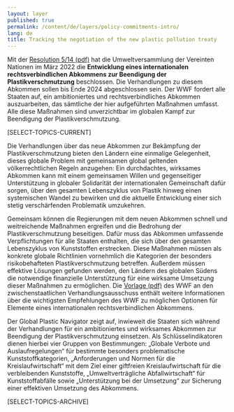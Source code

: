 ```yaml
---
layout: layer
published: true
permalink: /content/de/layers/policy-commitments-intro/
lang: de
title: Tracking the negotiation of the new plastic pollution treaty
---
```


Mit der [Resolution 5/14 (pdf)](https://wedocs.unep.org/bitstream/handle/20.500.11822/39812/OEWG_PP_1_INF_1_UNEA%20resolution.pdf) hat die Umweltversammlung der Vereinten Nationen im März 2022 die **Entwicklung eines internationalen rechtsverbindlichen Abkommens zur Beendigung der Plastikverschmutzung** beschlossen. Die Verhandlungen zu diesem Abkommen sollen bis Ende 2024 abgeschlossen sein. Der WWF fordert alle Staaten auf, ein ambitioniertes und rechtsverbindliches Abkommen auszuarbeiten, das sämtliche der hier aufgeführten Maßnahmen umfasst. Alle diese Maßnahmen sind unverzichtbar im globalen Kampf zur Beendigung der Plastikverschmutzung.

[SELECT-TOPICS-CURRENT]

Die Verhandlungen über das neue Abkommen zur Bekämpfung der Plastikverschmutzung bieten den Ländern eine einmalige Gelegenheit, dieses globale Problem mit gemeinsamen global geltenden völkerrechtlichen Regeln anzugehen: Ein durchdachtes, wirksames Abkommen kann mit einem gemeinsamen Willen und gegenseitiger Unterstützung in globaler Solidarität der internationalen Gemeinschaft dafür sorgen, über den gesamten Lebenszyklus von Plastik hinweg einen systemischen Wandel  zu bewirken und die aktuelle Entwicklung einer sich stetig verschärfenden Problematik umzukehren.

Gemeinsam können die Regierungen mit dem neuen Abkommen schnell und weitreichende Maßnahmen ergreifen und die Bedrohung der Plastikverschmutzung beseitigen. Dafür muss das Abkommen umfassende Verpflichtungen für alle Staaten enthalten, die sich über den gesamten Lebenszyklus von Kunststoffen erstrecken. Diese Maßnahmen müssen als konkrete globale Richtlinien vornehmlich die Kategorien der besonders risikobehafteten Plastikverschmutzung betreffen. Außerdem müssen effektive Lösungen gefunden werden, den Ländern des globalen Südens die notwendige finanzielle Unterstützung für eine wirksame Umsetzung dieser Maßnahmen zu ermöglichen. Die [Vorlage (pdf)](https://apps1.unep.org/resolutions/uploads/230106_wwfs_submission_on_potential_options_for_elements_towards_an_international_legally_binding_instrument_0.pdf) des WWF an den zwischenstaatlichen Verhandlungsausschuss enthält weitere Informationen über die wichtigsten Empfehlungen des WWF zu  möglichen Optionen für Elemente eines internationalen rechtsverbindlichen Abkommens.

Der Global Plastic Navigator zeigt auf, inwieweit die Staaten sich während der Verhandlungen für ein ambitioniertes und wirksames Abkommen zur Beendigung der Plastikverschmutzung einsetzen. Als Schlüsselindikatoren dienen hierbei vier Gruppen von Bestimmungen: „Globale Verbote und Auslaufregelungen“ für bestimmte besonders problematische Kunststoffkategorien, „Anforderungen und Normen für die Kreislaufwirtschaft“ mit dem Ziel einer giftfreien Kreislaufwirtschaft für die verbleibenden Kunststoffe, „Umweltverträgliche Abfallwirtschaft“ für Kunststoffabfälle sowie „Unterstützung bei der Umsetzung“ zur Sicherung einer effektiven Umsetzung des Abkommens.

[SELECT-TOPICS-ARCHIVE]
